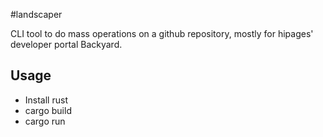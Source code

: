 #landscaper

CLI tool to do mass operations on a github repository, mostly for hipages' developer portal Backyard.

## Usage

 - Install rust
 - cargo build
 - cargo run

 